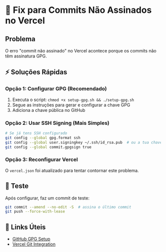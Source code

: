 # 🔧 Fix para Commits Não Assinados no Vercel

## Problema
O erro "commit não assinado" no Vercel acontece porque os commits não têm assinatura GPG.

## ⚡ Soluções Rápidas

### Opção 1: Configurar GPG (Recomendado)
1. Executa o script: `chmod +x setup-gpg.sh && ./setup-gpg.sh`
2. Segue as instruções para gerar e configurar a chave GPG
3. Adiciona a chave pública no GitHub

### Opção 2: Usar SSH Signing (Mais Simples)
```bash
# Se já tens SSH configurado
git config --global gpg.format ssh
git config --global user.signingkey ~/.ssh/id_rsa.pub  # ou a tua chave SSH
git config --global commit.gpgsign true
```

### Opção 3: Reconfigurar Vercel
O `vercel.json` foi atualizado para tentar contornar este problema.

## 🚀 Teste
Após configurar, faz um commit de teste:
```bash
git commit --amend --no-edit -S  # assina o último commit
git push --force-with-lease
```

## 📖 Links Úteis
- [GitHub GPG Setup](https://docs.github.com/en/authentication/managing-commit-signature-verification)
- [Vercel Git Integration](https://vercel.com/docs/git)
